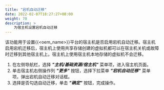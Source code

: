 ```yaml
---
title: "宕机自动迁移"
date: 2022-02-07T18:27:27+08:00
weight: 70
description: >
    为宿主机设置宕机自动迁移
---
```


该功能用于设置{{<oem_name>}}平台的宿主机是否启用宕机自动迁移。宿主机启用宕机迁移后，宿主机上使用共享存储创建的虚拟机都可以在宿主机关机或故障时迁移到其他宿主机上。宿主机上使用宿主机本地存储的虚拟机不会迁移。

1. 在左侧导航栏，选择 **_"主机/基础资源/宿主机"_** 菜单项，进入宿主机页面。
2. 单击宿主机右侧操作列 **_"更多"_** 按钮，选择下拉菜单 **_"宕机自动迁移"_** 菜单项，弹出宕机自动迁移对话框。
3. 选择是否勾选自动迁移，单击 **_"确定"_** 按钮，完成操作。